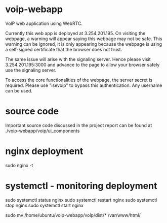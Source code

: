 # voip-webapp
VoIP web application using WebRTC. 

Currently this web app is deployed at 3.254.201.195. On visiting the webpage, a warning will appear saying this webpage may not be safe. This warning can be ignored, it is only appearing because the webpage is using a self-signed certificate that the browser does not trust.

The same issue will arise with the signaling server. Hence please visit 3.254.201.195:3000 and advance to the page to allow your browser safely use the signaling server. 

To access the core functionalities of the webpage, the server secret is required. Please use "isevoip" to bypass this authentication. Any username can be used. 

# source code

Important source code discussed in the project report can be found at ./voip-webapp/voip/ui_components

# nginx deployment
sudo nginx -t

# systemctl - monitoring deployment
sudo systemctl status nginx
sudo systemctl restart nginx
sudo systemctl stop nginx
sudo systemctl start nginx

sudo mv /home/ubuntu/voip-webapp/voip/dist/* /var/www/html/